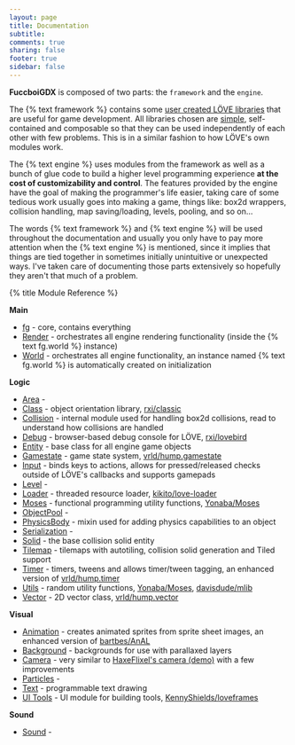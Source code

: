 ```yaml
---
layout: page
title: Documentation
subtitle:
comments: true
sharing: false
footer: true
sidebar: false 
---
```


**FuccboiGDX** is composed of two parts: the <code class="text">framework</code> and the <code class="text">engine</code>.

The {% text framework %} contains some [user created LÖVE libraries](http://www.love2d.org/wiki/Category:Libraries) 
that are useful for game development. All libraries chosen are [simple](http://www.infoq.com/presentations/Simple-Made-Easy), 
self-contained and composable so that they can be used independently of each other with few problems. This is in a similar 
fashion to how LÖVE's own modules work.

The {% text engine %} uses modules from the framework as well as a bunch of glue code to build a higher level
programming experience **at the cost of customizability and control**. The features provided by the engine have the goal of 
making the programmer's life easier, taking care of some tedious work usually goes into making a game, things like: box2d
wrappers, collision handling, map saving/loading, levels, pooling, and so on...

The words {% text framework %} and {% text engine %} will be used throughout the documentation
and usually you only have to pay more attention when the {% text engine %} is mentioned, since it implies that 
things are tied together in sometimes initially unintuitive or unexpected ways. I've taken care of documenting those parts
extensively so hopefully they aren't that much of a problem.

{% title Module Reference %}

**Main**

*   [fg](fg) - core, contains everything 
*   [Render](render) - orchestrates all engine rendering functionality (inside the {% text fg.world %} instance)
*   [World](world) - orchestrates all engine functionality, an instance named {% text fg.world %} is automatically created on initialization

**Logic**

*   [Area](area) -
*   [Class](class) - object orientation library, [rxi/classic](https://github.com/rxi/classic)
*   [Collision](collision) - internal module used for handling box2d collisions, read to understand how collisions are handled 
*   [Debug](debug) - browser-based debug console for LÖVE, [rxi/lovebird](https://github.com/rxi/lovebird)
*   [Entity](entity) - base class for all engine game objects 
*   [Gamestate](gamestate) - game state system, [vrld/hump.gamestate](http://vrld.github.io/hump/#hump.gamestate)
*   [Input](input) - binds keys to actions, allows for pressed/released checks outside of LÖVE's callbacks and supports gamepads
*   [Level](level) - 
*   [Loader](loader) - threaded resource loader, [kikito/love-loader](https://github.com/kikito/love-loader)
*   [Moses](moses) - functional programming utility functions, [Yonaba/Moses](https://github.com/Yonaba/Moses)
*   [ObjectPool](pool) - 
*   [PhysicsBody](physicsbody) - mixin used for adding physics capabilities to an object 
*   [Serialization](serialization) -
*   [Solid](solid) - the base collision solid entity
*   [Tilemap](tilemap) - tilemaps with autotiling, collision solid generation and Tiled support 
*   [Timer](timer) - timers, tweens and allows timer/tween tagging, an enhanced version of [vrld/hump.timer](http://vrld.github.io/hump/#hump.timer) 
*   [Utils](utils) - random utility functions, [Yonaba/Moses](https://github.com/Yonaba/Moses), [davisdude/mlib](https://github.com/davisdude/mlib)
*   [Vector](vector) - 2D vector class, [vrld/hump.vector](http://vrld.github.io/hump/#hump.vector)

**Visual**

*   [Animation](animation) - creates animated sprites from sprite sheet images, an enhanced version of [bartbes/AnAL](https://love2d.org/wiki/AnAL)
*   [Background](background) - backgrounds for use with parallaxed layers
*   [Camera](camera) - very similar to [HaxeFlixel's camera (demo)](http://haxeflixel.com/demos/FlxCamera/) with a few improvements
*   [Particles](particles) -
*   [Text](text) - programmable text drawing
*   [UI Tools](uitools) - UI module for building tools, [KennyShields/loveframes](https://github.com/KennyShields/LoveFrames) 

**Sound**

*   [Sound]() - 
<br>
<br>
